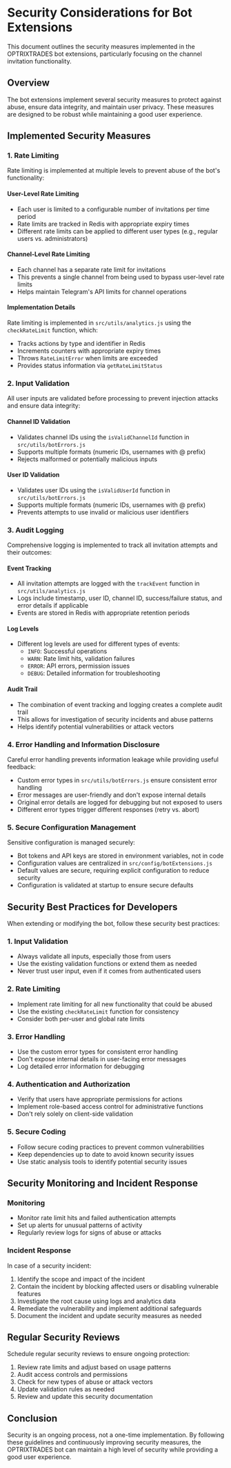 # Security Considerations for Bot Extensions

This document outlines the security measures implemented in the OPTRIXTRADES bot extensions, particularly focusing on the channel invitation functionality.

## Overview

The bot extensions implement several security measures to protect against abuse, ensure data integrity, and maintain user privacy. These measures are designed to be robust while maintaining a good user experience.

## Implemented Security Measures

### 1. Rate Limiting

Rate limiting is implemented at multiple levels to prevent abuse of the bot's functionality:

#### User-Level Rate Limiting

- Each user is limited to a configurable number of invitations per time period
- Rate limits are tracked in Redis with appropriate expiry times
- Different rate limits can be applied to different user types (e.g., regular users vs. administrators)

#### Channel-Level Rate Limiting

- Each channel has a separate rate limit for invitations
- This prevents a single channel from being used to bypass user-level rate limits
- Helps maintain Telegram's API limits for channel operations

#### Implementation Details

Rate limiting is implemented in `src/utils/analytics.js` using the `checkRateLimit` function, which:

- Tracks actions by type and identifier in Redis
- Increments counters with appropriate expiry times
- Throws `RateLimitError` when limits are exceeded
- Provides status information via `getRateLimitStatus`

### 2. Input Validation

All user inputs are validated before processing to prevent injection attacks and ensure data integrity:

#### Channel ID Validation

- Validates channel IDs using the `isValidChannelId` function in `src/utils/botErrors.js`
- Supports multiple formats (numeric IDs, usernames with @ prefix)
- Rejects malformed or potentially malicious inputs

#### User ID Validation

- Validates user IDs using the `isValidUserId` function in `src/utils/botErrors.js`
- Supports multiple formats (numeric IDs, usernames with @ prefix)
- Prevents attempts to use invalid or malicious user identifiers

### 3. Audit Logging

Comprehensive logging is implemented to track all invitation attempts and their outcomes:

#### Event Tracking

- All invitation attempts are logged with the `trackEvent` function in `src/utils/analytics.js`
- Logs include timestamp, user ID, channel ID, success/failure status, and error details if applicable
- Events are stored in Redis with appropriate retention periods

#### Log Levels

- Different log levels are used for different types of events:
  - `INFO`: Successful operations
  - `WARN`: Rate limit hits, validation failures
  - `ERROR`: API errors, permission issues
  - `DEBUG`: Detailed information for troubleshooting

#### Audit Trail

- The combination of event tracking and logging creates a complete audit trail
- This allows for investigation of security incidents and abuse patterns
- Helps identify potential vulnerabilities or attack vectors

### 4. Error Handling and Information Disclosure

Careful error handling prevents information leakage while providing useful feedback:

- Custom error types in `src/utils/botErrors.js` ensure consistent error handling
- Error messages are user-friendly and don't expose internal details
- Original error details are logged for debugging but not exposed to users
- Different error types trigger different responses (retry vs. abort)

### 5. Secure Configuration Management

Sensitive configuration is managed securely:

- Bot tokens and API keys are stored in environment variables, not in code
- Configuration values are centralized in `src/config/botExtensions.js`
- Default values are secure, requiring explicit configuration to reduce security
- Configuration is validated at startup to ensure secure defaults

## Security Best Practices for Developers

When extending or modifying the bot, follow these security best practices:

### 1. Input Validation

- Always validate all inputs, especially those from users
- Use the existing validation functions or extend them as needed
- Never trust user input, even if it comes from authenticated users

### 2. Rate Limiting

- Implement rate limiting for all new functionality that could be abused
- Use the existing `checkRateLimit` function for consistency
- Consider both per-user and global rate limits

### 3. Error Handling

- Use the custom error types for consistent error handling
- Don't expose internal details in user-facing error messages
- Log detailed error information for debugging

### 4. Authentication and Authorization

- Verify that users have appropriate permissions for actions
- Implement role-based access control for administrative functions
- Don't rely solely on client-side validation

### 5. Secure Coding

- Follow secure coding practices to prevent common vulnerabilities
- Keep dependencies up to date to avoid known security issues
- Use static analysis tools to identify potential security issues

## Security Monitoring and Incident Response

### Monitoring

- Monitor rate limit hits and failed authentication attempts
- Set up alerts for unusual patterns of activity
- Regularly review logs for signs of abuse or attacks

### Incident Response

In case of a security incident:

1. Identify the scope and impact of the incident
2. Contain the incident by blocking affected users or disabling vulnerable features
3. Investigate the root cause using logs and analytics data
4. Remediate the vulnerability and implement additional safeguards
5. Document the incident and update security measures as needed

## Regular Security Reviews

Schedule regular security reviews to ensure ongoing protection:

1. Review rate limits and adjust based on usage patterns
2. Audit access controls and permissions
3. Check for new types of abuse or attack vectors
4. Update validation rules as needed
5. Review and update this security documentation

## Conclusion

Security is an ongoing process, not a one-time implementation. By following these guidelines and continuously improving security measures, the OPTRIXTRADES bot can maintain a high level of security while providing a good user experience.